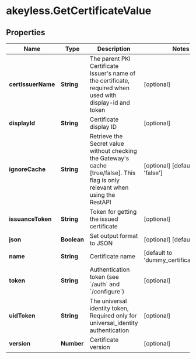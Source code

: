 # akeyless.GetCertificateValue

## Properties

Name | Type | Description | Notes
------------ | ------------- | ------------- | -------------
**certIssuerName** | **String** | The parent PKI Certificate Issuer&#39;s name of the certificate, required when used with display-id and token | [optional] 
**displayId** | **String** | Certificate display ID | [optional] 
**ignoreCache** | **String** | Retrieve the Secret value without checking the Gateway&#39;s cache [true/false]. This flag is only relevant when using the RestAPI | [optional] [default to &#39;false&#39;]
**issuanceToken** | **String** | Token for getting the issued certificate | [optional] 
**json** | **Boolean** | Set output format to JSON | [optional] [default to false]
**name** | **String** | Certificate name | [default to &#39;dummy_certificate_name&#39;]
**token** | **String** | Authentication token (see &#x60;/auth&#x60; and &#x60;/configure&#x60;) | [optional] 
**uidToken** | **String** | The universal identity token, Required only for universal_identity authentication | [optional] 
**version** | **Number** | Certificate version | [optional] 


